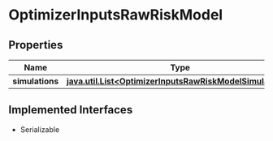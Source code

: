 

# OptimizerInputsRawRiskModel


## Properties

Name | Type | Description | Notes
------------ | ------------- | ------------- | -------------
**simulations** | [**java.util.List&lt;OptimizerInputsRawRiskModelSimulations&gt;**](OptimizerInputsRawRiskModelSimulations.md) |  |  [optional]


## Implemented Interfaces

* Serializable


